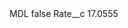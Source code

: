 <?xml version="1.0" encoding="UTF-8"?>
<CustomMetadata xmlns="http://soap.sforce.com/2006/04/metadata" xmlns:xsi="http://www.w3.org/2001/XMLSchema-instance" xmlns:xsd="http://www.w3.org/2001/XMLSchema">
    <label>MDL</label>
    <protected>false</protected>
    <values>
        <field>Rate__c</field>
        <value xsi:type="xsd:double">17.0555</value>
    </values>
</CustomMetadata>
